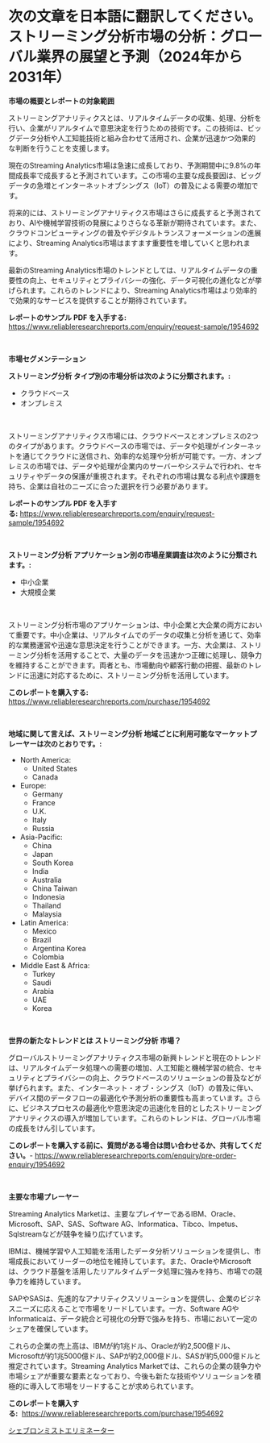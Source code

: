 <p><h1>次の文章を日本語に翻訳してください。ストリーミング分析市場の分析：グローバル業界の展望と予測（2024年から2031年）</h1></p><p><strong>市場の概要とレポートの対象範囲</strong></p>
<p><p>ストリーミングアナリティクスとは、リアルタイムデータの収集、処理、分析を行い、企業がリアルタイムで意思決定を行うための技術です。この技術は、ビッグデータ分析や人工知能技術と組み合わせて活用され、企業が迅速かつ効果的な判断を行うことを支援します。</p><p>現在のStreaming Analytics市場は急速に成長しており、予測期間中に9.8%の年間成長率で成長すると予測されています。この市場の主要な成長要因は、ビッグデータの急増とインターネットオブシングス（IoT）の普及による需要の増加です。</p><p>将来的には、ストリーミングアナリティクス市場はさらに成長すると予測されており、AIや機械学習技術の発展によりさらなる革新が期待されています。また、クラウドコンピューティングの普及やデジタルトランスフォーメーションの進展により、Streaming Analytics市場はますます重要性を増していくと思われます。</p><p>最新のStreaming Analytics市場のトレンドとしては、リアルタイムデータの重要性の向上、セキュリティとプライバシーの強化、データ可視化の進化などが挙げられます。これらのトレンドにより、Streaming Analytics市場はより効率的で効果的なサービスを提供することが期待されています。</p></p>
<p><strong>レポートのサンプル PDF を入手する:</strong> <a href="https://www.reliableresearchreports.com/enquiry/request-sample/1954692">https://www.reliableresearchreports.com/enquiry/request-sample/1954692</a></p>
<p>&nbsp;</p>
<p><strong>市場セグメンテーション</strong></p>
<p><strong>ストリーミング分析 タイプ別の市場分析は次のように分類されます。:</strong></p>
<p><ul><li>クラウドベース</li><li>オンプレミス</li></ul></p>
<p>&nbsp;</p>
<p><p>ストリーミングアナリティクス市場には、クラウドベースとオンプレミスの2つのタイプがあります。クラウドベースの市場では、データや処理がインターネットを通じてクラウドに送信され、効率的な処理や分析が可能です。一方、オンプレミスの市場では、データや処理が企業内のサーバーやシステムで行われ、セキュリティやデータの保護が重視されます。それぞれの市場は異なる利点や課題を持ち、企業は自社のニーズに合った選択を行う必要があります。</p></p>
<p><strong>レポートのサンプル PDF を入手する:</strong>&nbsp;<a href="https://www.reliableresearchreports.com/enquiry/request-sample/1954692">https://www.reliableresearchreports.com/enquiry/request-sample/1954692</a></p>
<p>&nbsp;</p>
<p><strong> ストリーミング分析 アプリケーション別の市場産業調査は次のように分類されます。:</strong></p>
<p><ul><li>中小企業</li><li>大規模企業</li></ul></p>
<p>&nbsp;</p>
<p><p>ストリーミング分析市場のアプリケーションは、中小企業と大企業の両方において重要です。中小企業は、リアルタイムでのデータの収集と分析を通じて、効率的な業務運営や迅速な意思決定を行うことができます。一方、大企業は、ストリーミング分析を活用することで、大量のデータを迅速かつ正確に処理し、競争力を維持することができます。両者とも、市場動向や顧客行動の把握、最新のトレンドに迅速に対応するために、ストリーミング分析を活用しています。</p></p>
<p><strong>このレポートを購入する:</strong>&nbsp; <a href="https://www.reliableresearchreports.com/purchase/1954692">https://www.reliableresearchreports.com/purchase/1954692</a></p>
<p>&nbsp;</p>
<p><strong>地域に関して言えば、ストリーミング分析 地域ごとに利用可能なマーケットプレーヤーは次のとおりです。:</strong></p>
<p><ul>
    <li>
        North America:
        <ul>
            <li>United States</li>
            <li>Canada</li>
        </ul>
    </li>
    <li>
        Europe:
        <ul>
            <li>Germany</li>
            <li>France</li>
            <li>U.K.</li>
            <li>Italy</li>
            <li>Russia</li>
        </ul>
    </li>
    <li>
        Asia-Pacific:
        <ul>
            <li>China</li>
            <li>Japan</li>
            <li>South Korea</li>
            <li>India</li>
            <li>Australia</li>
            <li>China Taiwan</li>
            <li>Indonesia</li>
            <li>Thailand</li>
            <li>Malaysia</li>
        </ul>
    </li>
    <li>
        Latin America:
        <ul>
            <li>Mexico</li>
            <li>Brazil</li>
            <li>Argentina Korea</li>
            <li>Colombia</li>
        </ul>
    </li>
    <li>
        Middle East & Africa:
        <ul>
            <li>Turkey</li>
            <li>Saudi</li>
            <li>Arabia</li>
            <li>UAE</li>
            <li>Korea</li>
        </ul>
    </li>
    </ul></p>
<p>&nbsp;</p>
<p><strong>世界の新たなトレンドとは ストリーミング分析 市場？</strong></p>
<p><p>グローバルストリーミングアナリティクス市場の新興トレンドと現在のトレンドは、リアルタイムデータ処理への需要の増加、人工知能と機械学習の統合、セキュリティとプライバシーの向上、クラウドベースのソリューションの普及などが挙げられます。また、インターネット・オブ・シングス（IoT）の普及に伴い、デバイス間のデータフローの最適化や予測分析の重要性も高まっています。さらに、ビジネスプロセスの最適化や意思決定の迅速化を目的としたストリーミングアナリティクスの導入が増加しています。これらのトレンドは、グローバル市場の成長をけん引しています。</p></p>
<p><strong>このレポートを購入する前に、質問がある場合は問い合わせるか、共有してください。</strong>- <a href="https://www.reliableresearchreports.com/enquiry/pre-order-enquiry/1954692">https://www.reliableresearchreports.com/enquiry/pre-order-enquiry/1954692</a></p>
<p>&nbsp;</p>
<p><strong>主要な市場プレーヤー</strong></p>
<p><p>Streaming Analytics Marketは、主要なプレイヤーであるIBM、Oracle、Microsoft、SAP、SAS、Software AG、Informatica、Tibco、Impetus、Sqlstreamなどが競争を繰り広げています。</p><p>IBMは、機械学習や人工知能を活用したデータ分析ソリューションを提供し、市場成長においてリーダーの地位を維持しています。また、OracleやMicrosoftは、クラウド基盤を活用したリアルタイムデータ処理に強みを持ち、市場での競争力を維持しています。</p><p>SAPやSASは、先進的なアナリティクスソリューションを提供し、企業のビジネスニーズに応えることで市場をリードしています。一方、Software AGやInformaticaは、データ統合と可視化の分野で強みを持ち、市場において一定のシェアを確保しています。</p><p>これらの企業の売上高は、IBMが約1兆ドル、Oracleが約2,500億ドル、Microsoftが約1兆5000億ドル、SAPが約2,000億ドル、SASが約5,000億ドルと推定されています。Streaming Analytics Marketでは、これらの企業の競争力や市場シェアが重要な要素となっており、今後も新たな技術やソリューションを積極的に導入して市場をリードすることが求められています。</p></p>
<p><strong>このレポートを購入する:</strong>&nbsp;&nbsp;<a href="https://www.reliableresearchreports.com/purchase/1954692">https://www.reliableresearchreports.com/purchase/1954692</a></p>
<p><p><a href="https://medium.com/@colinom7865/%E3%82%B7%E3%82%A7%E3%83%96%E3%83%AD%E3%83%B3-%E3%83%9F%E3%82%B9%E3%83%88%E3%82%A8%E3%83%AA%E3%83%9F%E3%83%8D%E3%83%BC%E3%82%BF%E3%83%BC%E3%82%BA%E5%B8%82%E5%A0%B4%E3%81%AF-%E5%B8%82%E5%A0%B4%E3%82%B7%E3%82%A7%E3%82%A2-%E5%B8%82%E5%A0%B4%E3%83%88%E3%83%AC%E3%83%B3%E3%83%89-%E5%B8%82%E5%A0%B4%E6%88%90%E9%95%B7%E3%81%AB%E9%96%A2%E3%81%99%E3%82%8B%E6%83%85%E5%A0%B1%E3%82%92%E6%8F%90%E4%BE%9B%E3%81%97%E3%81%A6%E3%81%84%E3%81%BE%E3%81%99-b93ded6d8ae5">シェブロンミストエリミネーター</a></p></p>